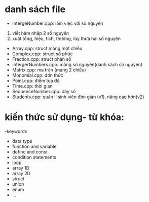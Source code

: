# danh sách file
- IntergeNumber.cpp: làm việc với số nguyên
1. viết hàm nhập 2 số nguyên
2. xuất tổng, hiệu, tích, thương, lũy thừa hai số nguyên
- Array.cpp: struct mảng một chiều
- Complex.cpp: struct số phức
- Fraction.cpp: struct phân số
- IntergerNumbers.cpp: mảng số nguyên(danh sách số nguyên)
- Matrix.cpp: ma trận (mảng 2 chiều)
- Monomial.cpp: đơn thức
- Point.cpp: điểm tọa độ
- Time.cpp: thời gian
- SequenceNumber.cpp: dãy số
- Students.cpp: quản lí sinh viên đơn giản (v1), nâng cao hơn(v2)
# kiến thức sử dụng- từ khóa:
-keywords
- data type
- function and variable
- define and const
- condition statements
- loop
- array 1D
- array 2D
- struct
- union
- enum
- ...

